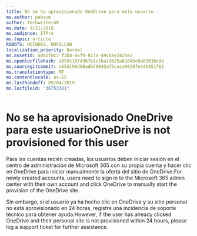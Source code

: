 ```yaml
---
title: No se ha aprovisionado OneDrive para este usuario
ms.author: pebaum
author: Techwriter40
ms.date: 9/21/2018
ms.audience: ITPro
ms.topic: article
ROBOTS: NOINDEX, NOFOLLOW
localization_priority: Normal
ms.assetid: ad61fdc7-f3b8-46f9-817a-49c6ae2425e2
ms.openlocfilehash: a059c1d743b7b1c1ba19025a81049c6a8363bcde
ms.sourcegitcommit: a65d196d00adb70045af5caca9828fe44b951f61
ms.translationtype: MT
ms.contentlocale: es-ES
ms.lasthandoff: 09/04/2019
ms.locfileid: "36753381"
---
```

# <a name="onedrive-is-not-provisioned-for-this-user"></a><span data-ttu-id="d7be5-102">No se ha aprovisionado OneDrive para este usuario</span><span class="sxs-lookup"><span data-stu-id="d7be5-102">OneDrive is not provisioned for this user</span></span>

<span data-ttu-id="d7be5-103">Para las cuentas recién creadas, los usuarios deben iniciar sesión en el centro de administración de Microsoft 365 con su propia cuenta y hacer clic en OneDrive para iniciar manualmente la oferta del sitio de OneDrive.</span><span class="sxs-lookup"><span data-stu-id="d7be5-103">For newly created accounts, users need to sign in to the Microsoft 365 admin center with their own account and click OneDrive to manually start the provision of the OneDrive site.</span></span>
  
<span data-ttu-id="d7be5-104">Sin embargo, si el usuario ya ha hecho clic en OneDrive y su sitio personal no está aprovisionado en 24 horas, registre una incidencia de soporte técnico para obtener ayuda.</span><span class="sxs-lookup"><span data-stu-id="d7be5-104">However, if the user has already clicked OneDrive and their personal site is not provisioned within 24 hours, please log a support ticket for further assistance.</span></span>
  

